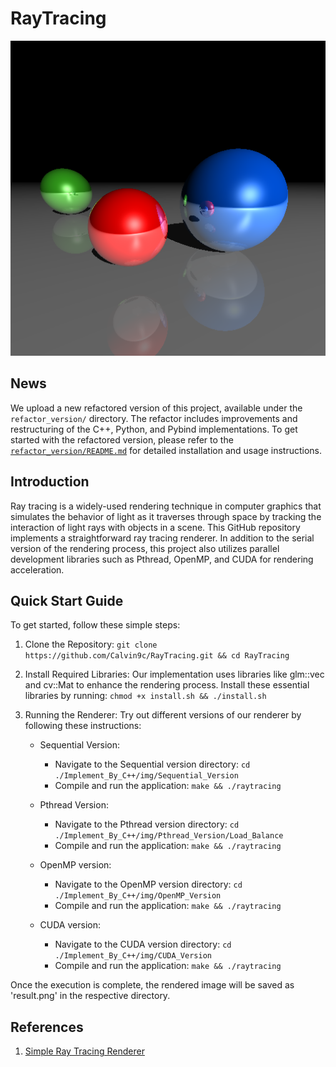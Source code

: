 # RayTracing

![result](example/example.png)

## News
We upload a new refactored version of this project, available under the `refactor_version/` directory. The refactor includes improvements and restructuring of the C++, Python, and Pybind implementations. To get started with the refactored version, please refer to the [`refactor_version/README.md`](refactor_version/README.md) for detailed installation and usage instructions.

## Introduction
Ray tracing is a widely-used rendering technique in computer graphics that simulates the behavior of light as it traverses through space by tracking the interaction of light rays with objects in a scene. This GitHub repository implements a straightforward ray tracing renderer. In addition to the serial version of the rendering process, this project also utilizes parallel development libraries such as Pthread, OpenMP, and CUDA for rendering acceleration.

## Quick Start Guide

To get started, follow these simple steps:

1. Clone the Repository:
`git clone https://github.com/Calvin9c/RayTracing.git && cd RayTracing`

2. Install Required Libraries:
Our implementation uses libraries like glm::vec and cv::Mat to enhance the rendering process. Install these essential libraries by running:
`chmod +x install.sh && ./install.sh`

3. Running the Renderer:
Try out different versions of our renderer by following these instructions:
   * Sequential Version:
      * Navigate to the Sequential version directory:
         `cd ./Implement_By_C++/img/Sequential_Version`
      * Compile and run the application:
         `make && ./raytracing`

   * Pthread Version:
      * Navigate to the Pthread version directory:
         `cd ./Implement_By_C++/img/Pthread_Version/Load_Balance`
      * Compile and run the application:
         `make && ./raytracing`

   * OpenMP version:
      * Navigate to the OpenMP version directory:
         `cd ./Implement_By_C++/img/OpenMP_Version`
      * Compile and run the application:
         `make && ./raytracing`

   * CUDA version:
      * Navigate to the CUDA version directory:
         `cd ./Implement_By_C++/img/CUDA_Version`
      * Compile and run the application:
         `make && ./raytracing`

Once the execution is complete, the rendered image will be saved as 'result.png' in the respective directory.

## References
1. [Simple Ray Tracing Renderer](https://zhuanlan.zhihu.com/p/361144314)